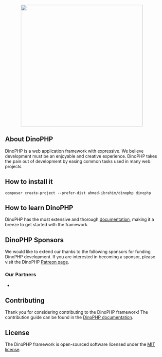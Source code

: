 <p align="center"><a href="https://dinophp.com" rel="nofollow"><img src="https://user-images.githubusercontent.com/32125808/126076617-b482ce18-b98e-4851-b90b-a770ff6119e8.png" width="400" style="max-width:100%;"></a></p>

## About DinoPHP
DinoPHP is a web application framework with expressive. We believe development must be an enjoyable and creative experience. DinoPHP takes the pain out of development by easing common tasks used in many web projects

## How to install it
``
composer create-project --prefer-dist ahmed-ibrahim/dinophp dinophp
``
## How to learn DinoPHP
DinoPHP has the most extensive and thorough [documentation](https://dinophp.com/docs), making it a breeze to get started with the framework.

## DinoPHP Sponsors
We would like to extend our thanks to the following sponsors for funding DinoPHP development. If you are interested in becoming a sponsor, please visit the DinoPHP [Patreon page](https://patreon.com/dinophp).

### Our Partners

-

## Contributing
Thank you for considering contributing to the DinoPHP framework! The contribution guide can be found in the [DinoPHP documentation](https://dinophp.com/docs/contribution).

## License
The DinoPHP framework is open-sourced software licensed under the [MIT license](https://opensource.org/licenses/MIT).

